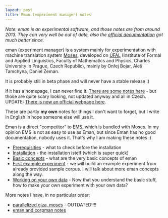 ```yaml
---
layout: post
title: Eman (experiment manager) notes
---
```


*Note: eman is an experimental software, and those notes are from around 2013. They can very well be out of date, also the [official documentation](https://ufal.mff.cuni.cz/eman/) got much better since.*

eman (experiment manager) is a system mainly for experimentation with machine translation system [Moses](http://www.statmt.org/moses/), developed on [ÚFAL](http://ufal.mff.cuni.cz/) (Institute of Formal and Applied Linguistics, Faculty of Mathematics and Physics, Charles University in Prague, Czech Republic), mainly by Onřej Bojar, Aleš Tamchyna, Daniel Zeman.

It is probably still in beta phase and will never have a stable release :) 

If it has a homepage, I can never find it. [There are some notes here](http://ufal.mff.cuni.cz/wiki/user:zeman:eman) - but those are quite scary looking, not updated anyway and all in Czech. UPDATE: [There is now an official webpage here](https://ufal.mff.cuni.cz/eman/).

These are partly **my own** notes for things I don't want to forget, but I write in English in hope someone else will use it.

Eman is a direct "competitor" to [EMS](http://www.statmt.org/moses/?n=FactoredTraining.EMS), which is bundled with Moses. In my opinion EMS is not as easy to use as Eman, but since Eman has no good documentation, nobody uses it. That's why I am making these notes :)

<a name="index"></a>

* [Prerequisities](/eman/prerequisities.html) - what to check before the installation
* [Installation](/eman/installation.html) - the installation istelf (which is super quick)
* [Basic concepts](/eman/concepts.html) - what are the very basic concepts of eman
* [First example experiment](/eman/first.html) - we will build an example experiment from already provided sample corpus. I will talk about more eman concepts along the way.
* [Working on your own data](/eman/new.html) - Now that you understand the basic stuff, how to make your own experiment with your own data?

More notes I have, in no particular order:

* [parallelized giza, moses](/eman/parallel.html) - OUTDATED!!!!
* [eman and corpman notes](/eman/nottoforget.html)


